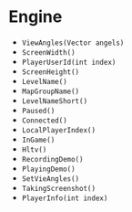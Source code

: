 # Engine

* `ViewAngles(Vector angels)`
* `ScreenWidth()`
* `PlayerUserId(int index)`
* `ScreenHeight()`
* `LevelName()`
* `MapGroupName()`
* `LevelNameShort()`
* `Paused()`
* `Connected()`
* `LocalPlayerIndex()`
* `InGame()`
* `Hltv()`
* `RecordingDemo()`
* `PlayingDemo()`
* `SetVieAngles()`
* `TakingScreenshot()`
* `PlayerInfo(int index)`

